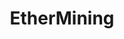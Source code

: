 ---
title: EtherMining
crosslinks:
- ethereum
- Amd
- ethtrader
- hardwareswap
- gpumining
- ethOSdistro
- NiceHash
- nvidia
- MoneroMining
- zec
- CryptoCurrency
- siacoin
- pcmasterrace
- Monero
- nvezos
- ETHSTAKERS
- Signatum
- Bitcoin
- ifttt
---